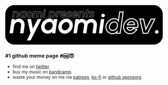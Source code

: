 <center><img src="memelogo.svg"></img></center>

### #1 github meme page 🔥🆒😎

- find me on [twitter](https://twitter.com/NyaomiTWT).
- buy my music on [bandcamp](https://nyaomi.bandcamp.com).
- waste your money on me via [patreon](https://patreon.com/nyaomipic), [ko-fi](https://ko-fi.com/nyaomipic) or [github sponsors](https://github.com/sponsors/NyaomiDEV).
